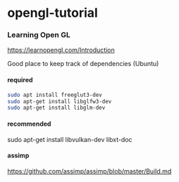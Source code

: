 # opengl-tutorial
### Learning Open GL
https://learnopengl.com/Introduction

Good place to keep track of dependencies (Ubuntu)

#### required

```sh
sudo apt install freeglut3-dev
sudo apt-get install libglfw3-dev
sudo apt-get install libglm-dev
```

#### recommended
sudo apt-get install libvulkan-dev libxt-doc

#### assimp
https://github.com/assimp/assimp/blob/master/Build.md
